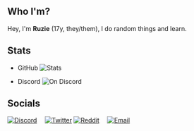 ## Who I'm?
Hey, I'm **Ruzie** (17y, they/them), I do random things and learn.

## Stats
- GitHub
<img alt="Stats" src="https://github-readme-stats.vercel.app/api?username=ruzie&theme=github_dark&show_icons=true&count_private=true&include_all_commits=true"></img>

- Discord
<img alt="On Discord" src="https://discord.c99.nl/widget/theme-2/757925432934006807.png"></img>

## Socials
<a href="https://discord.com/users/757925432934006807"><img alt="Discord" src="https://img.shields.io/badge/Discord-Kazyakecol-darkblue"></img></a> <!-- you better get the user id and friend me (<!@757925432934006807>) -->
&emsp;<a href="https://twitter.com/reenhash"><img alt="Twitter" src="https://img.shields.io/badge/Twitter-reenhash-blue"></img></a>
<a href="https://www.reddit.com/user/rumble_you/"><img alt="Reddit" src="https://img.shields.io/badge/Reddit-rumble__you-orange"></img></a>
&emsp;<a href="mailto:luhamailbox@gmail.com"><img alt="Email" src="https://img.shields.io/badge/E--mail-Click%20here-red"></img></a> <!-- idk what will happen if you don't have a default email client -->
